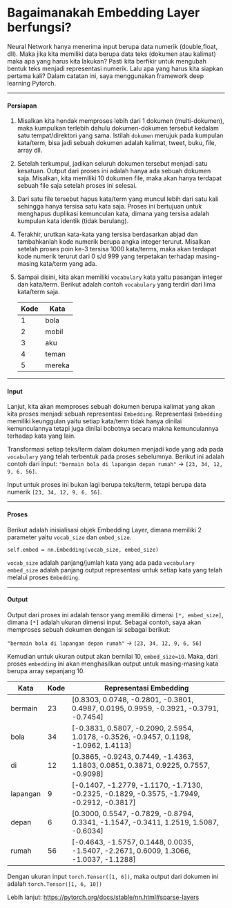 # Bagaimanakah Embedding Layer berfungsi?

Neural Network hanya menerima input berupa data numerik (double,float, dll). Maka jika kita memiliki data berupa data teks (dokumen atau kalimat) maka apa yang harus kita lakukan? Pasti kita berfikir untuk mengubah bentuk teks menjadi representasi numerik. Lalu apa yang harus kita siapkan pertama kali? Dalam catatan ini, saya menggunakan framework deep learning Pytorch.

------

#### Persiapan
1. Misalkan kita hendak memproses lebih dari 1 dokumen (multi-dokumen), maka kumpulkan terlebih dahulu dokumen-dokumen tersebut kedalam satu tempat/direktori yang sama. Istilah `dokumen` merujuk pada kumpulan kata/term, bisa jadi sebuah dokumen adalah kalimat, tweet, buku, file, array dll.

2. Setelah terkumpul, jadikan seluruh dokumen tersebut menjadi satu kesatuan. Output dari proses ini adalah hanya ada sebuah dokumen saja. Misalkan, kita memiliki 10 dokumen file, maka akan hanya terdapat sebuah file saja setelah proses ini selesai.

3. Dari satu file tersebut hapus kata/term yang muncul lebih dari satu kali sehingga hanya tersisa satu kata saja. Proses ini bertujuan untuk menghapus duplikasi kemunculan kata, dimana yang tersisa adalah kumpulan kata identik (tidak berulang).

4. Terakhir, urutkan kata-kata yang tersisa berdasarkan abjad dan tambahkanlah kode numerik berupa angka integer terurut. Misalkan setelah proses poin ke-3 tersisa 1000 kata/terms, maka akan terdapat kode numerik terurut dari 0 s/d 999 yang terpetakan terhadap masing-masing kata/term yang ada.

5. Sampai disini, kita akan memiliki `vocabulary` kata yaitu pasangan integer dan kata/term. Berikut adalah contoh `vocabulary` yang terdiri dari lima kata/term saja.

    |Kode|Kata  |
    |--|--|
    | 1 |bola  |
    | 2 |mobil  |
    | 3 |aku  |
    | 4 |teman  |
    | 5 |mereka  |

------


#### Input
Lanjut, kita akan memproses sebuah dokumen berupa kalimat yang akan kita proses menjadi sebuah representasi `Embedding`. Representasi `Embedding` memiliki keunggulan yaitu setiap kata/term tidak hanya dinilai kemunculannya tetapi juga dinilai bobotnya secara makna kemunculannya terhadap kata yang lain.

Transformasi setiap teks/term dalam dokumen menjadi kode yang ada pada `vocabulary` yang telah terbentuk pada proses sebelumnya. Berikut ini adalah contoh dari input:
`"bermain bola di lapangan depan rumah"` → `[23, 34, 12, 9, 6, 56]`. 

Input untuk proses ini bukan lagi berupa teks/term, tetapi berupa data numerik `[23, 34, 12, 9, 6, 56]`.

------

#### Proses
Berikut adalah inisialisasi objek Embedding Layer, dimana memiliki 2 parameter yaitu `vocab_size` dan `embed_size`.

`self.embed = nn.Embedding(vocab_size, embed_size)`

`vocab_size` adalah panjang/jumlah kata yang ada pada `vocabulary`
`embed_size` adalah panjang output representasi untuk setiap kata yang telah melalui proses `Embedding`.

------

#### Output
Output dari proses ini adalah tensor yang memiliki dimensi `[*, embed_size]`, dimana `[*]` adalah ukuran dimensi input. Sebagai contoh, saya akan memproses sebuah dokumen dengan isi sebagai berikut:

`"bermain bola di lapangan depan rumah"` → `[23, 34, 12, 9, 6, 56]`

Kemudian untuk ukuran output akan bernilai 10, `embed_size=10`. Maka, dari proses `embedding` ini akan menghasilkan output untuk masing-masing kata berupa array sepanjang 10.


  |Kata|Kode|Representasi Embedding  |
  |--|--|--|
  |bermain| 23 |[0.8303,  0.0748, -0.2801, -0.3801,  0.4987,  0.0195,  0.9959, -0.3921, -0.3791, -0.7454]  |
  |bola| 34 |[-0.3831,  0.5807, -0.2090,  2.5954,  1.0178, -0.3526, -0.9457,  0.1198, -1.0962,  1.4113]  |
  |di| 12 |[0.3865, -0.9243,  0.7449, -1.4363,  1.1803,  0.0851,  0.3871,  0.9225, 0.7557, -0.9098]  |
  |lapangan| 9 |[-0.1407, -1.2779, -1.1170, -1.7130, -0.2325, -0.1829, -0.3575, -1.7949, -0.2912, -0.3817]  |
  |depan| 6 |[0.3000,  0.5547, -0.7829, -0.8794,  0.3341, -1.1547, -0.3411,  1.2519, 1.5087, -0.6034]  |
  |rumah| 56 |[-0.4643, -1.5757,  0.1448,  0.0035, -1.5407, -2.2671,  0.6009,  1.3066, -1.0037, -1.1288]  |

Dengan ukuran input `torch.Tensor([1, 6])`, maka output dari dokumen ini adalah `torch.Tensor([1, 6, 10])`

Lebih lanjut: https://pytorch.org/docs/stable/nn.html#sparse-layers
